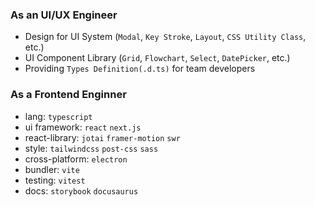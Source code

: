 ### As an UI/UX Engineer
- Design for UI System (`Modal`, `Key Stroke`, `Layout`, `CSS Utility Class`, etc.)
- UI Component Library (`Grid`, `Flowchart`, `Select`, `DatePicker`, etc.)
- Providing `Types Definition(.d.ts)` for team developers

### As a Frontend Enginner
- lang: `typescript`
- ui framework: `react` `next.js`
- react-library: `jotai` `framer-motion` `swr`
- style: `tailwindcss` `post-css` `sass`
- cross-platform: `electron`
- bundler: `vite`
- testing: `vitest`
- docs: `storybook` `docusaurus`
